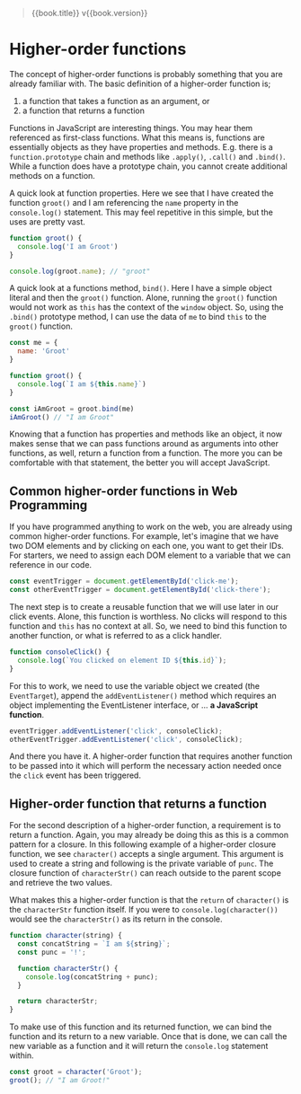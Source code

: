 > {{book.title}} v{{book.version}}

# Higher-order functions

The concept of higher-order functions is probably something that you are already familiar with. The basic definition of a higher-order function is;

1. a function that takes a function as an argument, or
1. a function that returns a function

Functions in JavaScript are interesting things. You may hear them referenced as first-class functions. What this means is, functions are essentially objects as they have properties and methods. E.g. there is a `function.prototype` chain and methods like `.apply()`, `.call()` and `.bind()`. While a function does have a prototype chain, you cannot create additional methods on a function.

A quick look at function properties. Here we see that I have created the function `groot()` and I am referencing the `name` property in the `console.log()` statement. This may feel repetitive in this simple, but the uses are pretty vast.

```js
function groot() {
  console.log('I am Groot')
}

console.log(groot.name); // "groot"
```

A quick look at a functions method, `bind()`. Here I have a simple object literal and then the `groot()` function. Alone, running the `groot()` function would not work as `this` has the context of the `window` object. So, using the `.bind()` prototype method, I can use the data of `me` to bind `this` to the `groot()` function.

```js
const me = {
  name: 'Groot'
}

function groot() {
  console.log(`I am ${this.name}`)
}

const iAmGroot = groot.bind(me)
iAmGroot() // "I am Groot"
```

Knowing that a function has properties and methods like an object, it now makes sense that we can pass functions around as arguments into other functions, as well, return a function from a function. The more you can be comfortable with that statement, the better you will accept JavaScript.

## Common higher-order functions in Web Programming

If you have programmed anything to work on the web, you are already using common higher-order functions. For example, let's imagine that we have two DOM elements and by clicking on each one, you want to get their IDs. For starters, we need to assign each DOM element to a variable that we can reference in our code.

```js
const eventTrigger = document.getElementById('click-me');
const otherEventTrigger = document.getElementById('click-there');
```

The next step is to create a reusable function that we will use later in our click events. Alone, this function is worthless. No clicks will respond to this function and `this` has no context at all. So, we need to bind this function to another function, or what is referred to as a click handler.

```js
function consoleClick() {
  console.log(`You clicked on element ID ${this.id}`);
}
```

For this to work, we need to use the variable object we created (the `EventTarget`), append the `addEventListener()` method which requires an object implementing the EventListener interface, or ... **a JavaScript function**.

```js
eventTrigger.addEventListener('click', consoleClick);
otherEventTrigger.addEventListener('click', consoleClick);
```

And there you have it. A higher-order function that requires another function to be passed into it which will perform the necessary action needed once the `click` event has been triggered.

## Higher-order function that returns a function

For the second description of a higher-order function, a requirement is to return a function. Again, you may already be doing this as this is a common pattern for a closure. In this following example of a higher-order closure function, we see `character()` accepts a single argument. This argument is used to create a string and following is the private variable of `punc`. The closure function of `characterStr()` can reach outside to the parent scope and retrieve the two values.

What makes this a higher-order function is that the `return` of `character()` is the `characterStr` function itself. If you were to `console.log(character())` would see the `characterStr()` as its return in the console.

```js
function character(string) {
  const concatString = `I am ${string}`;
  const punc = '!';

  function characterStr() {
    console.log(concatString + punc);
  }

  return characterStr;
}
```

To make use of this function and its returned function, we can bind the function and its return to a new variable. Once that is done, we can call the new variable as a function and it will return the `console.log` statement within.

```js
const groot = character('Groot');
groot(); // "I am Groot!"
```
